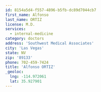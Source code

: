 ```yaml
---
id: 8154a5d4-f557-4896-b5fb-dc89d7044cb7
first_name: Alfonso
last_name: ORTIZ
license: M.D.
services:
  - internal-medicine
category: doctors
address: 'Southwest Medical Associates'
city: 'Las Vegas'
state: NV
zip: '89133'
phone: 702-459-7424
title: 'Alfonso ORTIZ'
_geoloc:
  lng: -114.972061
  lat: 35.927901
---
```

